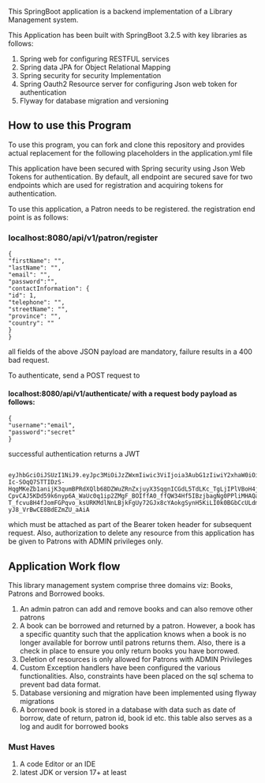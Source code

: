 This SpringBoot application is a backend implementation of a Library Management system.

This Application has been built with SpringBoot 3.2.5 with key libraries as follows:
1. Spring web for configuring RESTFUL services
2. Spring data JPA for Object Relational Mapping
3. Spring security for security Implementation
4. Spring Oauth2 Resource server for configuring Json web token for authentication
5. Flyway for database migration and versioning


## How to use this Program
To use this program, you can fork and clone this repository and provides actual replacement for the following placeholders in the application.yml file

This application have been secured with Spring security using Json Web Tokens for authentication. By default, all endpoint are secured save for two endpoints which are used for registration and acquiring tokens for authentication.

To use this application, a Patron needs to be registered. the registration end point is as follows:
### localhost:8080/api/v1/patron/register
````
{ 
"firstName": "",
"lastName": "",
"email": "",
"password":"",
"contactInformation": {
"id": 1,
"telephone": "",
"streetName": "",
"province": "",
"country": ""
}
}
````
all fields of the above JSON payload are mandatory, failure results in a 400 bad request.


To authenticate, send a POST request to 
#### localhost:8080/api/v1/authenticate/ with a request body payload as follows:
````
{
"username":"email",
"password":"secret"
}
````

successful authentication returns a JWT 
```
 eyJhbGciOiJSUzI1NiJ9.eyJpc3MiOiJzZWxmIiwic3ViIjoia3AubG1zIiwiY2xhaW0iOiJQQVRST04iLCJleHAiOjE3MTU1OTA1MjQsImlhdCI6MTcxNTU4NjkyNH0.pxng43DIXQEV-Ic-SOqQ7STTIDzS-HqgMKeZb1anijK3qumBPRdXQlb68DZWuZRnZxjuyX3SqgnICGdL5TdLKc_TgLjIPlVBoH4jz8Fcvf2l9I-CpvCAJ5KDd59k6nyp6A_WaUc0q1ip2ZMgF_BOIffA0_ffQW34Hf5IBzjbagNg0PPliMHAQaX9ydKzzYjEYmJ7zzbzuQrEypD-T_fcvu8H4fJomFGPqvo_ksURKMdlNnLBjkFgUy72GJx8cYAokgSynH5KiLI0k0BGbCcULdm0iVVXrLV8gxmrgOq9DFvoUg4AT_Yew1L8n3h0E_-yJ8_VrBwCE8BdEZmZU_aAiA 
 ```
which must be attached as part of the Bearer token header for subsequent request. Also, authorization to delete any resource from this application has  be given to Patrons with ADMIN privileges only.

## Application Work flow
This library management system comprise three domains viz: Books, Patrons and Borrowed books.
1. An admin patron can add and remove books and can also remove other patrons
2. A book can be borrowed and returned by a patron. However, a book has a specific quantity such that the application knows when a book is no longer available for borrow until patrons returns them. Also, there is a check in place to ensure you only return books you have borrowed.
3. Deletion of resources is only allowed for Patrons with ADMIN Privileges
4. Custom Exception handlers have been configured the various functionalities. Also, constraints have been placed on the sql schema to prevent bad data format. 
5. Database versioning and migration have been implemented using flyway migrations
6. A borrowed book is stored in a database with data such as date of borrow, date of return, patron id, book id etc. this table also serves as a log and audit for borrowed books


### Must Haves
1. A code Editor or an IDE
2. latest JDK or version 17+ at least